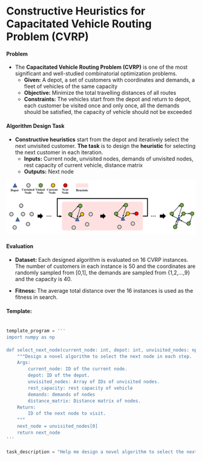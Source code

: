 # **Constructive Heuristics** for Capacitated Vehicle Routing Problem (CVRP)

#### **Problem** 

+ The **Capacitated Vehicle Routing Problem (CVRP)** is one of the most significant and well-studied combinatorial optimization problems. 
  + **Given:** A depot, a set of customers with coordinates and demands, a fleet of vehicles of the same capacity
  + **Objective:** Minimize the total travelling distances of all routes
  + **Constraints:** The vehicles start from the depot and return to depot, each customer be visited once and only once, all the demands should be satisfied, the capacity of vehicle should not be exceeded

#### Algorithm Design Task

+ **Constructive heuristics** start from the depot and iteratively select the next unvisited customer. **The task** is to design the **heuristic** for selecting the next customer in each iteration.
  + **Inputs:** Current node, unvisited nodes, demands of unvisited nodes, rest capacity of current vehicle, distance matrix
  + **Outputs:** Next node

<img src="./cvrp_construct.png" alt="llm4ad" style="zoom:50%;" />

#### Evaluation

+ **Dataset:** Each designed algorithm is evaluated on 16 CVRP instances. The number of customers in each instance is 50 and the coordinates are randomly sampled from [0,1], the demands are sampled from {1,2,...,9} and the capacity is 40.

+ **Fitness:** The average total distance over the 16 instances is used as the fitness in search.

#### Template: 

```python

template_program = '''
import numpy as np

def select_next_node(current_node: int, depot: int, unvisited_nodes: np.ndarray, rest_capacity: np.ndarray, demands: np.ndarray, distance_matrix: np.ndarray) -> int:
    """Design a novel algorithm to select the next node in each step.
    Args:
        current_node: ID of the current node.
        depot: ID of the depot.
        unvisited_nodes: Array of IDs of unvisited nodes.
        rest_capacity: rest capacity of vehicle
        demands: demands of nodes
        distance_matrix: Distance matrix of nodes.
    Return:
        ID of the next node to visit.
    """
    next_node = unvisited_nodes[0]
    return next_node
'''

task_description = "Help me design a novel algorithm to select the next node in each step."

```

